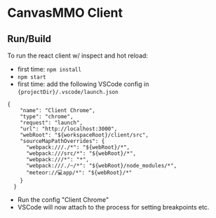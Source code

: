 # CanvasMMO Client

## Run/Build

To run the react client w/ inspect and hot reload:
- first time: `npm install`
- `npm start`
- first time: add the following VSCode config in `{projectDir}/.vscode/launch.json`
```
{
    "name": "Client Chrome",
    "type": "chrome",
    "request": "launch",
    "url": "http://localhost:3000",
    "webRoot": "${workspaceRoot}/client/src",
    "sourceMapPathOverrides": {
      "webpack:///./*": "${webRoot}/*",
      "webpack:///src/*": "${webRoot}/*",
      "webpack:///*": "*",
      "webpack:///./~/*": "${webRoot}/node_modules/*",
      "meteor://💻app/*": "${webRoot}/*"
    }
  }
```
- Run the config "Client Chrome"
- VSCode will now attach to the process for setting breakpoints etc.